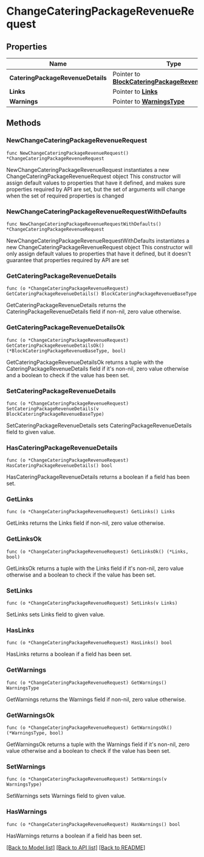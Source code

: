 # ChangeCateringPackageRevenueRequest

## Properties

Name | Type | Description | Notes
------------ | ------------- | ------------- | -------------
**CateringPackageRevenueDetails** | Pointer to [**BlockCateringPackageRevenueBaseType**](BlockCateringPackageRevenueBaseType.md) |  | [optional] 
**Links** | Pointer to [**Links**](Links.md) |  | [optional] 
**Warnings** | Pointer to [**WarningsType**](WarningsType.md) |  | [optional] 

## Methods

### NewChangeCateringPackageRevenueRequest

`func NewChangeCateringPackageRevenueRequest() *ChangeCateringPackageRevenueRequest`

NewChangeCateringPackageRevenueRequest instantiates a new ChangeCateringPackageRevenueRequest object
This constructor will assign default values to properties that have it defined,
and makes sure properties required by API are set, but the set of arguments
will change when the set of required properties is changed

### NewChangeCateringPackageRevenueRequestWithDefaults

`func NewChangeCateringPackageRevenueRequestWithDefaults() *ChangeCateringPackageRevenueRequest`

NewChangeCateringPackageRevenueRequestWithDefaults instantiates a new ChangeCateringPackageRevenueRequest object
This constructor will only assign default values to properties that have it defined,
but it doesn't guarantee that properties required by API are set

### GetCateringPackageRevenueDetails

`func (o *ChangeCateringPackageRevenueRequest) GetCateringPackageRevenueDetails() BlockCateringPackageRevenueBaseType`

GetCateringPackageRevenueDetails returns the CateringPackageRevenueDetails field if non-nil, zero value otherwise.

### GetCateringPackageRevenueDetailsOk

`func (o *ChangeCateringPackageRevenueRequest) GetCateringPackageRevenueDetailsOk() (*BlockCateringPackageRevenueBaseType, bool)`

GetCateringPackageRevenueDetailsOk returns a tuple with the CateringPackageRevenueDetails field if it's non-nil, zero value otherwise
and a boolean to check if the value has been set.

### SetCateringPackageRevenueDetails

`func (o *ChangeCateringPackageRevenueRequest) SetCateringPackageRevenueDetails(v BlockCateringPackageRevenueBaseType)`

SetCateringPackageRevenueDetails sets CateringPackageRevenueDetails field to given value.

### HasCateringPackageRevenueDetails

`func (o *ChangeCateringPackageRevenueRequest) HasCateringPackageRevenueDetails() bool`

HasCateringPackageRevenueDetails returns a boolean if a field has been set.

### GetLinks

`func (o *ChangeCateringPackageRevenueRequest) GetLinks() Links`

GetLinks returns the Links field if non-nil, zero value otherwise.

### GetLinksOk

`func (o *ChangeCateringPackageRevenueRequest) GetLinksOk() (*Links, bool)`

GetLinksOk returns a tuple with the Links field if it's non-nil, zero value otherwise
and a boolean to check if the value has been set.

### SetLinks

`func (o *ChangeCateringPackageRevenueRequest) SetLinks(v Links)`

SetLinks sets Links field to given value.

### HasLinks

`func (o *ChangeCateringPackageRevenueRequest) HasLinks() bool`

HasLinks returns a boolean if a field has been set.

### GetWarnings

`func (o *ChangeCateringPackageRevenueRequest) GetWarnings() WarningsType`

GetWarnings returns the Warnings field if non-nil, zero value otherwise.

### GetWarningsOk

`func (o *ChangeCateringPackageRevenueRequest) GetWarningsOk() (*WarningsType, bool)`

GetWarningsOk returns a tuple with the Warnings field if it's non-nil, zero value otherwise
and a boolean to check if the value has been set.

### SetWarnings

`func (o *ChangeCateringPackageRevenueRequest) SetWarnings(v WarningsType)`

SetWarnings sets Warnings field to given value.

### HasWarnings

`func (o *ChangeCateringPackageRevenueRequest) HasWarnings() bool`

HasWarnings returns a boolean if a field has been set.


[[Back to Model list]](../README.md#documentation-for-models) [[Back to API list]](../README.md#documentation-for-api-endpoints) [[Back to README]](../README.md)



